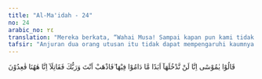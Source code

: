 ```yaml
---
title: "Al-Ma'idah - 24"
no: 24
arabic_no: ٢٤
translation: "Mereka berkata, “Wahai Musa! Sampai kapan pun kami tidak akan memasukinya selama mereka masih ada di dalamnya, karena itu pergilah engkau bersama Tuhanmu, dan berperanglah kamu berdua. Biarlah kami tetap (menanti) di sini saja.”"
tafsir: "Anjuran dua orang utusan itu tidak dapat mempengaruhi kaumnya dan tidak mengubah semangat mereka. Oleh karena itu setelah anjuran itu, mereka mengulangi ucapan mereka kepada Nabi Musa bahwa mereka selamanya tidak akan masuk Kanaan selama kaum raksasa dan angkuh penduduk negeri itu masih berada di sana. Mereka menandaskan bahwa jika Nabi Musa tetap berkehendak akan memasuki tanah Kanaan, maka biar Nabi Musa sajalah bersama bantuan Tuhan yang akan memerangi kaum itu, sedangkan mereka tetap membangkang tidak mengikuti Musa memasuki Kanaan. Jawaban mereka ini menunjukkan kedangkalan pikiran dan kekerdilan mereka. Memang mula-mula mereka telah menyembah Allah mengikuti Nabi Musa, kemudian mereka berusaha menyembah anak sapi mengikuti ajakan Samiri. Memang kaum Yahudi itu biasa membangkang terhadap Nabinya, malah kadang-kadang membunuhnya."
---
```

قَالُوْا يٰمُوْسٰٓى اِنَّا لَنْ نَّدْخُلَهَآ اَبَدًا مَّا دَامُوْا فِيْهَا ۖفَاذْهَبْ اَنْتَ وَرَبُّكَ فَقَاتِلَآ اِنَّا هٰهُنَا قٰعِدُوْنَ